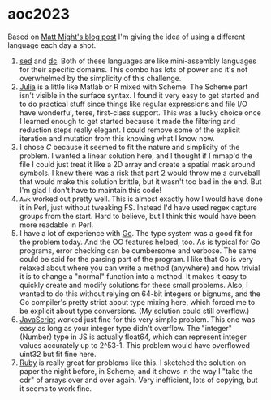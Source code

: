 # aoc2023
Based on
[Matt Might's blog post](https://matt.might.net/articles/26-languages-part1/)
I'm giving the idea of using a different language each day a shot.

1. [sed](https://en.wikipedia.org/wiki/Sed) and
   [dc](https://en.wikipedia.org/wiki/Dc_%28computer_program%29).  Both of
   these languages are like mini-assembly languages for their specific domains.
   This combo has lots of power and it's not overwhelmed by the simplicity of
   this challenge.
2. [Julia](https://julialang.org/) is a little like Matlab or R mixed with
   Scheme.  The Scheme part isn't visible in the surface syntax.  I found it
   very easy to get started and to do practical stuff since things like regular
   expressions and file I/O have wonderful, terse, first-class support.  This
   was a lucky choice once I learned enough to get started because it made the
   filtering and reduction steps really elegant.  I could remove some of the
   explicit iteration and mutation from this knowing what I know now.
3. I chose *C* because it seemed to fit the nature and simplicity of the
   problem.  I wanted a linear solution here, and I thought if I mmap'd the
   file I could just treat it like a 2D array and create a spatial mask around
   symbols.  I knew there was a risk that part 2 would throw me a curveball
   that would make this solution brittle, but it wasn't too bad in the end.
   But I'm glad I don't have to maintain this code!
4. `Awk` worked out pretty well.  This is almost exactly how I would have done
   it in Perl, just without tweaking FS.  Instead I'd have used regex capture
   groups from the start.  Hard to believe, but I think this would have been
   more readable in Perl.
5. I have a lot of experience with [Go](https://go.dev/).  The type system was
   a good fit for the problem today.  And the OO features helped, too.  As is
   typical for Go programs, error checking can be cumbersome and verbose.  The
   same could be said for the parsing part of the program.  I like that Go is
   very relaxed about where you can write a method (anywhere) and how trivial
   it is to change a "normal" function into a method.  It makes it easy to
   quickly create and modify solutions for these small problems.  Also, I
   wanted to do this without relying on 64-bit integers or bignums, and the Go
   compiler's pretty strict about type mixing here, which forced me to be
   explicit about type conversions.  (My solution could still overflow.)
6. [JavaScript](https://developer.mozilla.org/en-US/docs/Web/javascript) worked
   just fine for this very simple problem.  This one was easy as long as your
   integer type didn't overflow.  The "integer" (Number) type in JS is actually
   float64, which can represent integer values accurately up to 2^53-1.  This
   problem would have overflowed uint32 but fit fine here.
7. [Ruby](https://www.ruby-lang.org/) is really great for problems like this.
   I sketched the solution on paper the night before, in Scheme, and it shows
   in the way I "take the cdr" of arrays over and over again.  Very
   inefficient, lots of copying, but it seems to work fine.
